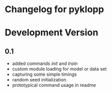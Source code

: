 # Changelog for pyklopp

# Development Version

## 0.1
* added commands *init* and *train*
* custom module loading for model or data set
* capturing some simple timings
* random seed initialization
* prototypical command usage in readme